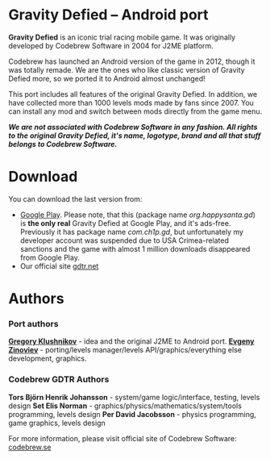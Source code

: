 # Gravity Defied – Android port
**Gravity Defied** is an iconic trial racing mobile game. It was originally developed by Codebrew Software in 2004 for J2ME platform.

Codebrew has launched an Android version of the game in 2012, though it was totally remade. We are the ones who like classic version of Gravity Defied more, so we ported it to Android almost unchanged!

This port includes all features of the original Gravity Defied. In addition, we have collected more than 1000 levels mods made by fans since 2007. You can install any mod and switch between mods directly from the game menu.

***We are not associated with Codebrew Software in any fashion. All rights to the original Gravity Defied, it's name, logotype, brand and all that stuff belongs to Codebrew Software.***

# Download
You can download the last version from:

* [Google Play](https://play.google.com/store/apps/details?id=org.happysanta.gd). Please note, that this (package name *org.happysanta.gd*) is **the only real** Gravity Defied at Google Play, and it's ads-free. Previously it has package name *com.ch1p.gd*, but unfortunately my developer account was suspended due to USA Crimea-related sanctions and the game with almost 1 million downloads disappeared from Google Play.
* Our official site [gdtr.net](http://gdtr.net)

# Authors
### Port authors
**[Gregory Klushnikov](https://vk.com/grishka)** - idea and the original J2ME to Android port.
**[Evgeny Zinoviev](https://vk.com/ez)** - porting/levels manager/levels API/graphics/everything else development, graphics.

### Codebrew GDTR Authors
**Tors Björn Henrik Johansson** - system/game logic/interface, testing, levels design
**Set Elis Norman** - graphics/physics/mathematics/system/tools programming, levels design
**Per David Jacobsson** - physics programming, game graphics, levels design

For more information, please visit official site of Codebrew Software: [codebrew.se](http://codebrew.se)

